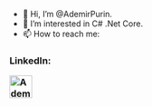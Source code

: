 - 👋 Hi, I’m @AdemirPurin.
- 👀 I’m interested in C# .Net Core.
- 📫 How to reach me: 
<h3 align="left">LinkedIn:
<p align="left">
<a href="https://www.linkedin.com/in/ademir-purin/" target="blank"><img align="center" src="https://cdn.jsdelivr.net/gh/devicons/devicon/icons/linkedin/linkedin-original.svg" alt="Ademir" height="40" width="40" /></a>
</p>
</h3>
